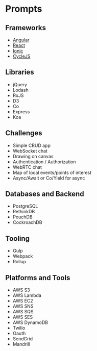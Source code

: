 # Prompts

## Frameworks

- [Angular](https://angularjs.org/)
- [React](https://facebook.github.io/react/)
- [Ionic](http://ionicframework.com/)
- [CycleJS](http://cycle.js.org/)

## Libraries

- jQuery
- Lodash
- RxJS
- D3
- Co
- Express
- Koa


## Challenges

- Simple CRUD app
- WebSocket chat
- Drawing on canvas
- Authentication / Authorization
- WebRTC chat
- Map of local events/points of interest
- Async/Await or Co/Yield for async


## Databases and Backend

- PostgreSQL
- RethinkDB
- PouchDB
- CockroachDB


## Tooling

- Gulp
- Webpack
- Rollup


## Platforms and Tools

- AWS S3
- AWS Lambda
- AWS EC2
- AWS SNS
- AWS SQS
- AWS SES
- AWS DynamoDB
- Twilio
- Oauth
- SendGrid
- Mandrill
